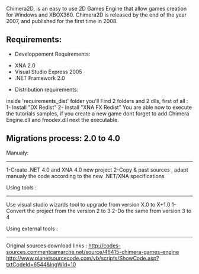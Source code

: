 Chimera2D, is an easy to use 2D Games Engine that allow games creation for Windows and XBOX360.
Chimera2D is released by the end of the year 2007, and published for the first time in 2008.


Requirements:
-------------

+ Developpement Requirements:
- XNA 2.0				
- Visual Studio Express 2005		
- .NET Framework 2.0			



+ Distribution requirements:

inside 'requirements_dist' folder you'll Find 2 folders and 2 dlls, first of all :
1- Install "DX Redist"
2- Install "XNA FX Redist"
You are able now to execute the tutorials samples, if you create a new game dont forget to add
Chimera Engine.dll and fmodex.dll next the executable.




Migrations process: 2.0 to 4.0
-------------------------------

Manualy:
_______

1-Create .NET 4.0 and XNA 4.0 new project
2-Copy & past sources , adapt manualy the code according to the new .NET/XNA specifications

Using tools :
______________
Use visual studio wizards tool to upgrade from version X.0 to X+1.0
1-Convert the project from the version 2 to 3
2-Do the same from version 3 to 4

Using external tools :
_______________________


Original sources download links : 
http://codes-sources.commentcamarche.net/source/46415-chimera-games-engine
http://www.planetsourcecode.com/vb/scripts/ShowCode.asp?txtCodeId=6544&lngWId=10
